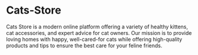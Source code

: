 # Cats-Store
Cats Store is a modern online platform offering a variety of healthy kittens, cat accessories, and expert advice for cat owners. Our mission is to provide loving homes with happy, well-cared-for cats while offering high-quality products and tips to ensure the best care for your feline friends.
